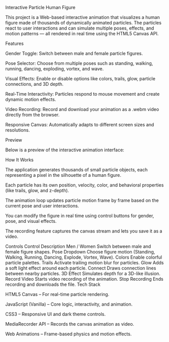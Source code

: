 Interactive Particle Human Figure

This project is a Web-based interactive animation that visualizes a human figure made of thousands of dynamically animated particles.
The particles react to user interactions and can simulate multiple poses, effects, and motion patterns — all rendered in real time using the HTML5 Canvas API.

Features

Gender Toggle: Switch between male and female particle figures.

Pose Selector: Choose from multiple poses such as standing, walking, running, dancing, exploding, vortex, and wave.

Visual Effects: Enable or disable options like colors, trails, glow, particle connections, and 3D depth.

Real-Time Interactivity: Particles respond to mouse movement and create dynamic motion effects.

Video Recording: Record and download your animation as a .webm video directly from the browser.

Responsive Canvas: Automatically adapts to different screen sizes and resolutions.

Preview

Below is a preview of the interactive animation interface:

How It Works

The application generates thousands of small particle objects, each representing a pixel in the silhouette of a human figure.

Each particle has its own position, velocity, color, and behavioral properties (like trails, glow, and z-depth).

The animation loop updates particle motion frame by frame based on the current pose and user interactions.

You can modify the figure in real time using control buttons for gender, pose, and visual effects.

The recording feature captures the canvas stream and lets you save it as a video.

Controls
Control	Description
Men / Women	Switch between male and female figure shapes.
Pose Dropdown	Choose figure motion (Standing, Walking, Running, Dancing, Explode, Vortex, Wave).
Colors	Enable colorful particle palettes.
Trails	Activate trailing motion blur for particles.
Glow	Adds a soft light effect around each particle.
Connect	Draws connection lines between nearby particles.
3D Effect	Simulates depth for a 3D-like illusion.
Record Video	Starts video recording of the animation.
Stop Recording	Ends recording and downloads the file.
Tech Stack

HTML5 Canvas – For real-time particle rendering.

JavaScript (Vanilla) – Core logic, interactivity, and animation.

CSS3 – Responsive UI and dark theme controls.

MediaRecorder API – Records the canvas animation as video.

Web Animations – Frame-based physics and motion effects.
